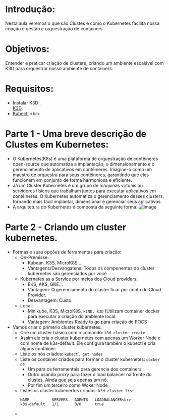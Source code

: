 # Introdução:<br>
Nesta aula veremos o que são Clustes e como o Kubernetes facilita nossa criação e gestão e orquestração de containers.

# Objetivos:<br>
Entender e praticar criação de clusters, criando um ambiente escalável com K3D para orquestrar nosso ambiente de containers.

# Requisitos:<br>
* Instalar K3D .<br>
  [K3D](https://k3d.io/v5.6.3/).
* [Kubectl]([https://learn.microsoft.com/en-us/windows/dev-environment/javascript/nodejs-on-wsl](https://kubernetes.io/pt-br/docs/tasks/tools/)).<br>

# Parte 1 - Uma breve descrição de Clustes em Kubernetes:<br>
 * O Kubernetes(K8s) é uma plataforma de orquestração de contêineres open-source que automatiza a implantação, o dimensionamento e o gerenciamento de aplicativos em contêineres. Imagine-o como um maestro de orquestra para seus contêineres, garantindo que eles funcionem em conjunto de forma harmoniosa e eficiente.
 * Já um Cluster Kubernetes é um grupo de máquinas virtuais ou servidores físicos que trabalham juntos para executar aplicativos em contêineres. O Kubernetes automatiza o gerenciamento desses clusters, tornando mais fácil implantar, dimensionar e gerenciar seus aplicativos.
 * A arquitetura do Kubernetes é composta da seguinte forma:
![image](https://www.google.com/url?sa=i&url=https%3A%2F%2Fblog.devops.dev%2Fkubernetes-components-and-architecture-8bc0b1d41754&psig=AOvVaw3adgmwK9fGybMhS5hosb2z&ust=1716646501020000&source=images&cd=vfe&opi=89978449&ved=0CBIQjRxqFwoTCJCXjNm8poYDFQAAAAAdAAAAABAE)

# Parte 2 - Criando um cluster kubernetes.
 * Formas e suas opções de ferramentas para criação:
   * On-Premisse:
     * Kubean, K3S, MicroK8S ...
     * Vantagens/Desvangatens: Todos os componentes do cluster kubernetes são gerenciados por você
   * Kubernetes as a Service por meios dos Cloud providers:
     * EKS, AKS, GKE...
     * Vantagem: O gerenciamento do cluster ficar por conta do Cloud Provider.
     * Desvantagem: Custo.
   * Local:
     * Minikube, K3S, MicroK8S, `kIND, k3D` (Utilizam container docker para executar a criação do ambiente local.
     * Vantagem: Ambientes Ready to go para criação de POCS
 * Vamos criar o primerio cluster kubernetes:
   * Crie um cluster básico com o comando: `k3d cluster create`
   * Assim ele cria o cluster kubernetes com apenas um Worker Node e com nome de k3s-default. Ele configura também o kubectl e cria alguns container:
   * Liste os nós criados: `kubectl get nodes`
   * Liste os container criados para formar o cluster kubernetes: `docker ps`
     * Um para os ferramentais para gerencia dos containers.
     * Outro usando proxy para fazer o load balancer na frente do clustes. Ainda que seja apenas um nó.
     * Por fim um terceiro como Woker Node
   * Listes os cluster kubenertes criados: `k3d cluster list`<br>
     ```
     NAME          SERVERS   AGENTS   LOADBALANCER<br>
     k3s-default   1/1       0/0      true
     ```
   *  





















